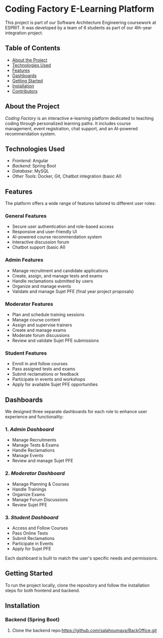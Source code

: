 # Coding Factory E-Learning Platform

This project is part of our Software Architecture Engineering coursework at ESPRIT. It was developed by a team of 6 students as part of our 4th-year integration project.

## Table of Contents

- [About the Project](#about-the-project)
- [Technologies Used](#technologies-used)
- [Features](#features)
- [Dashboards](#dashboards)
- [Getting Started](#getting-started)
- [Installation](#installation)
- [Contributors](#contributors)

## About the Project

*Coding Factory* is an interactive e-learning platform dedicated to teaching coding through personalized learning paths. It includes course management, event registration, chat support, and an AI-powered recommendation system.

## Technologies Used

- *Frontend*: Angular
- *Backend*: Spring Boot
- *Database*: MySQL
- *Other Tools*: Docker, Git, Chatbot integration (basic AI)

## Features

The platform offers a wide range of features tailored to different user roles:

### General Features
- Secure user authentication and role-based access
- Responsive and user-friendly UI
- AI-powered course recommendation system
- Interactive discussion forum
- Chatbot support (basic AI)

### Admin Features
- Manage recruitment and candidate applications
- Create, assign, and manage tests and exams
- Handle reclamations submitted by users
- Organize and manage events
- Validate and manage Sujet PFE (final year project proposals)

### Moderator Features
- Plan and schedule training sessions
- Manage course content
- Assign and supervise trainers
- Create and manage exams
- Moderate forum discussions
- Review and validate Sujet PFE submissions

### Student Features
- Enroll in and follow courses
- Pass assigned tests and exams
- Submit reclamations or feedback
- Participate in events and workshops
- Apply for available Sujet PFE opportunities

## Dashboards

We designed three separate dashboards for each role to enhance user experience and functionality:

### 1. *Admin Dashboard*
- Manage Recruitments
- Manage Tests & Exams
- Handle Reclamations
- Manage Events
- Review and manage Sujet PFE

### 2. *Moderator Dashboard*
- Manage Planning & Courses
- Handle Trainings
- Organize Exams
- Manage Forum Discussions
- Review Sujet PFE

### 3. *Student Dashboard*
- Access and Follow Courses
- Pass Online Tests
- Submit Reclamations
- Participate in Events
- Apply for Sujet PFE

Each dashboard is built to match the user's specific needs and permissions.

## Getting Started

To run the project locally, clone the repository and follow the installation steps for both frontend and backend.

## Installation

### Backend (Spring Boot)

1. Clone the backend repo:https://github.com/salahoumaya/BackOffice.git
